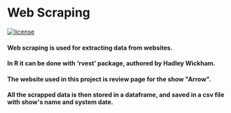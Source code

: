 # Web Scraping
[![license](https://img.shields.io/github/license/mashape/apistatus.svg)](https://github.com/rohan1704/Web-scraping-in-R/blob/master/LICENSE)

#### Web scraping is used for extracting data from websites.

#### In R it can be done with ‘rvest’ package, authored by Hadley Wickham.

#### The website used in this project is review page for the show "Arrow".

#### All the scrapped data is then stored in a dataframe, and saved in a csv file with show's name and system date.
